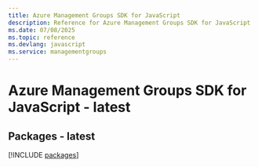 ```yaml
---
title: Azure Management Groups SDK for JavaScript
description: Reference for Azure Management Groups SDK for JavaScript
ms.date: 07/08/2025
ms.topic: reference
ms.devlang: javascript
ms.service: managementgroups
---
```

# Azure Management Groups SDK for JavaScript - latest
## Packages - latest
[!INCLUDE [packages](management-groups-index.md)]